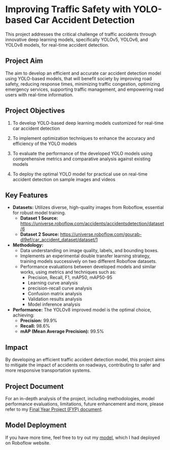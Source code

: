 # Improving Traffic Safety with YOLO-based Car Accident Detection

This project addresses the critical challenge of traffic accidents through innovative deep learning models, specifically YOLOv5, YOLOv6, and YOLOv8 models, for real-time accident detection.

## Project Aim
The aim to develop an efficient and accurate car accident detection model using YOLO-based models, that will benefit society by improving road safety, reducing response times, minimizing traffic congestion, optimizing emergency services, supporting traffic management, and empowering road users with real-time information.

## Project Objectives
1. To develop YOLO-based deep learning models customized for real-time car accident detection

2. To implement optimization techniques to enhance the accuracy and efficiency of the YOLO models

3. To evaluate the performance of the developed YOLO models using comprehensive metrics and comparative analysis against existing models

4. To deploy the optimal YOLO model for practical use on real-time accident detection on sample images and videos

## Key Features
- **Datasets:** Utilizes diverse, high-quality images from Roboflow, essential for robust model training.
  - **Dataset 1 Source:** https://universe.roboflow.com/accidents/accidentsdetection/dataset/6
  - **Dataset 2 Source:** https://universe.roboflow.com/gourab-dl9ef/car_accident_dataset/dataset/1
- **Methodology:**
  - Data understanding on image quality, labels, and bounding boxes.
  - Implements an experimental double transfer learning strategy, training models successively on two different Roboflow datasets.
  - Performance evaluations between developed models and similar works, using metrics and techniques such as:
    - Precision, Recall, F1, mAP50, mAP50-95
    - Learning curve analysis
    - precision-recall curve analysis
    - Confusion matrix analysis
    - Validation results analysis
    - Model inference analysis
- **Performance:** The YOLOv8 improved model is the optimal choice, achieving:
  - **Precision:** 99.9%
  - **Recall:** 98.6%
  - **mAP (Mean Average Precision):** 99.5%

## Impact
By developing an efficient traffic accident detection model, this project aims to mitigate the impact of accidents on roadways, contributing to safer and more responsive transportation systems.

## Project Document
For an in-depth analysis of the project, including methodologies, model performance evaluations, limitations, future enhancement and more, please refer to my [Final Year Project (FYP) document](https://docs.google.com/document/d/e/2PACX-1vRCqvxYbddcprMxscJ9_snErpHuU_66p8CXKTlzzMePJ96x92ifS57Y7I7pSunBvw/pub).

## Model Deployment
If you have more time, feel free to try out my [model](https://universe.roboflow.com/fyp-projects-ttk43/accident-detection-xymwp/model/1), which I had deployed on Roboflow website. 
